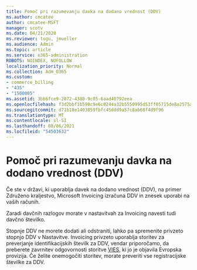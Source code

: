 ```yaml
---
title: Pomoč pri razumevanju davka na dodano vrednost (DDV)
ms.author: cmcatee
author: cmcatee-MSFT
manager: scotv
ms.date: 04/21/2020
ms.reviewer: tugu, jmueller
ms.audience: Admin
ms.topic: article
ms.service: o365-administration
ROBOTS: NOINDEX, NOFOLLOW
localization_priority: Normal
ms.collection: Adm_O365
ms.custom:
- commerce_billing
- "435"
- "1500005"
ms.assetid: 3bb6fce9-2072-4380-9c05-6aad40792eea
ms.openlocfilehash: f3d2bbf1b590c9e6c0244a32b5550995d53ff05715de8a2575aa08052061de15
ms.sourcegitcommit: d71b18e1403859fbfc45ddd9a57c8ab68f4d9f96
ms.translationtype: MT
ms.contentlocale: sl-SI
ms.lasthandoff: 08/06/2021
ms.locfileid: "54503632"
---
```

# <a name="help-understanding-value-added-tax-vat"></a>Pomoč pri razumevanju davka na dodano vrednost (DDV)

Če ste v državi, ki uporablja davek na dodano vrednost (DDV), na primer Združeno kraljestvo, Microsoft Invoicing izračuna DDV in znesek uporabi na vaših računih.
  
Zaradi davčnih razlogov morate v nastavitvah za Invoicing navesti tudi davčno številko.
  
Stopnje DDV ne morete dodati ali odstraniti, lahko pa spremenite privzeto stopnjo DDV v Nastavitve. Invoicing privzeto uporablja storitev za preverjanje identifikacijskih številk za DDV, vendar priporočamo, da preberete zavrnitev odgovornosti storitve [VIES,](https://go.microsoft.com/fwlink/?LinkID=841741) ki jo je objavila Evropska provizija. Če želite onemogočiti storitev, morate preveriti vse registracijske številke za DDV.